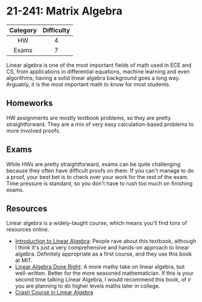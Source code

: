 # 21-241: Matrix Algebra

| Category | Difficulty |
| :------: | :--------: |
|   HW     |     4      |
|  Exams   |     7      |

Linear algebra is one of the most important fields of math used in ECE and CS,
from applications in differential equations, machine learning and even algorithms,
having a solid linear algebra background goes a long way. Arguably, it is the most
important math to know for most students.

## Homeworks

HW assignments are mostly textbook problems, so they are pretty straightforward.
They are a mix of very easy calculation-based problems to more involved proofs.

## Exams

While HWs are pretty straightforward, exams can be quite challenging because they often
have difficult proofs on them. If you can't manage to do a proof, your best bet is to
check over your work for the rest of the exam.
Time pressure is standard, so you don't have to rush too much on finishing exams.

## Resources

Linear algebra is a widely-taught course, which means you'll find tons of resources online.

- [Introduction to Linear Algebra](https://amzn.to/3xCjP6v): People rave about this textbook, although I think it's just a very comprehensive and hands-on approach to linear algebra. Definitely appropriate as a first course, and they use this book at MIT.
- [Linear Algebra Done Right](https://amzn.to/3y16aqJ): A more mathy take on linear algebra, but well-written. Better for the more seasoned mathematician. If this is your second time talking Linear Algebra, I would recommend this book, of ir you are planning to do higher levels maths later in college.
- [Crash Course in Linear Algebra](http://athena.nitc.ac.in/~kmurali/Courses/MFCS15/Fakonas.pdf)
